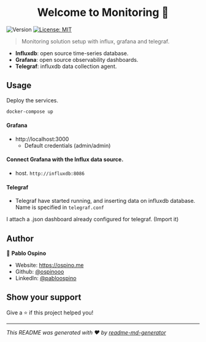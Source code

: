 <h1 align="center">Welcome to Monitoring 👋</h1>
<p>
  <img alt="Version" src="https://img.shields.io/badge/version-1.0.0-blue.svg?cacheSeconds=2592000" />
  <a href="#" target="_blank">
    <img alt="License: MIT" src="https://img.shields.io/badge/License-MIT-yellow.svg" />
  </a>
</p>

> Monitoring solution setup with influx, grafana and telegraf.

- **Influxdb**: open source time-series database.
- **Grafana**: open source observability dashboards.
- **Telegraf**: influxdb data collection agent.

## Usage

Deploy the services.
```sh
docker-compose up 
```

#### Grafana
- http://localhost:3000
  - Default credentials (admin/admin)

#### Connect Grafana with the Influx data source.

- host. `http://influxdb:8086`

#### Telegraf

- Telegraf have started running, and inserting data on influxdb database. Name is specified in `telegraf.conf`


I attach a .json dashboard already configured for telegraf. (Import it)


## Author

👤 **Pablo Ospino**

* Website: https://ospino.me
* Github: [@ospinooo](https://github.com/ospinooo)
* LinkedIn: [@pabloospino](https://linkedin.com/in/pabloospino)

## Show your support

Give a ⭐️ if this project helped you!

***
_This README was generated with ❤️ by [readme-md-generator](https://github.com/kefranabg/readme-md-generator)_